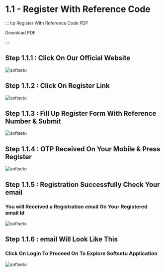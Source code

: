 # 1.1 - Register With Reference Code 


::: tip Register With Reference Code PDF

<a :href="$withBase('/images/Final Presentation.pdf')" download="Final Presentation" target="_blank" class="pdf_class" style="text-decoration: none;">Download PDF</a>

:::


## Step 1.1.1 : Click On Our Official Website

<img :src="$withBase('/images/PDF IMAGES/REGISTRATION PROCESS/1 Register With Reference Code/GOOGLE SOFTSETU LINK.png')" alt="softsetu" class="image-style" />

## Step 1.1.2 : Click On Register Link

<img :src="$withBase('/images/PDF IMAGES/REGISTRATION PROCESS/1 Register With Reference Code/WEBSITE REGISTER BUTTON.png')" alt="softsetu" class="image-style" />

## Step 1.1.3 : Fill Up Register Form With Reference Number & Submit

<img :src="$withBase('/images/PDF IMAGES/REGISTRATION PROCESS/1 Register With Reference Code/REGISTER FORM.png')" alt="softsetu" class="image-style" />

## Step 1.1.4 : OTP Received On Your Mobile & Press Register

<img :src="$withBase('/images/PDF IMAGES/REGISTRATION PROCESS/1 Register With Reference Code/OTP REGISTER.png')" alt="softsetu" class="image-style" />

## Step 1.1.5 : Registration Successfully Check Your email

### You will Received a Registration email On Your Registered email Id 

<img :src="$withBase('/images/PDF IMAGES/REGISTRATION PROCESS/1 Register With Reference Code/REGISTER SUCEESS.png')" alt="softsetu" class="image-style" />

## Step 1.1.6 : email Will Look Like This

### Click On Login To Proceed On To Explore Softsetu Application 

<img :src="$withBase('/images/mail.jpg')" alt="softsetu" class="image-style" />

<!-- <h3><a href="images/Final Presentation.pdf" download="newfile" target="_blank">SoftsetuSite</a></h3> -->

<!-- ------------------------------------------------------------------------------------------------------- -->